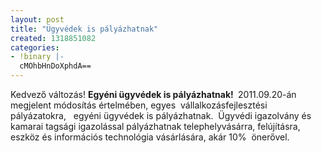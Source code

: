 ```yaml
---
layout: post
title: "Ügyvédek is pályázhatnak"
created: 1318851082
categories:
- !binary |-
  cMOhbHnDoXphdA==
---
```

<p>Kedvező változás! <strong>Egyéni ügyvédek is pályázhatnak! </strong>&nbsp;2011.09.20-án megjelent módosítás értelmében, egyes &nbsp;vállalkozásfejlesztési pályázatokra,&nbsp; &nbsp;egyéni ügyvédek is pályázhatnak.&nbsp; Ügyvédi igazolvány és kamarai tagsági igazolással pályázhatnak telephelyvásárra, felújításra, eszköz és információs technológia vásárlására, akár 10%&nbsp; önerővel.</p>
